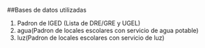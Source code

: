 ##Bases de datos utilizadas
1. Padron de IGED (Lista de DRE/GRE y UGEL)
2. agua(Padron de locales escolares con servicio de agua potable)
3. luz(Padron de locales escolares con servicio de luz)
